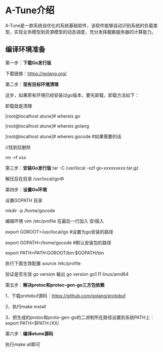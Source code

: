 # A-Tune介绍

A-Tune是一款系统自优化的系统基础软件，该软件能够自动识别系统的负载类型，实现业务模型到资源模型的动态调度，充分发挥鲲鹏服务器的计算能力。

## 编译环境准备

第一步：**下载Go发行版**

下载链接：https://golang.org/

第二步：**现有目标环境清理**

这步，如果原有环境已经安装过go版本，要先卸载，卸载方法如下：

卸载就是清理

[root@localhost atune]# whereis go

[root@localhost atune]# whereis golang  

[root@localhost atune]# whereis gocode #如果需要的话

//找到后删除

rm -rf  xxx

第三步：**安装Go发行版**
tar -C /usr/local -xzf go-xxxxxxxxx.tar.gz 

解压后在目录 /usr/local/go中

第四步：**设置Go环境**

设置GOPATH 目录 

mkdir -p /home/gocode

编辑环境 
vim /etc/profile 
在最后一行加入 安i插入

export GOROOT=/usr/local/go #设置为go安装的路径

export GOPATH=/home/gocode  #默认安装包的路径

export PATH=$PATH:$GOROOT/bin:$GOPATH/bin

执行下面生效配置
source /etc/profile

验证是否生效
go version
输出 go version go1.11 linux/amd64


第五步：**解决protoc和protoc-gen-go三方包依赖**

1、下载protobuf源码：https://github.com/golang/protobuf

2、执行make install

3、把生成的protoc和proto-gen-go的二进制所在路径设置到系统PATH上：export PATH=$PATH:/XX/

第六步：**编译atune源码**

执行make all即可

